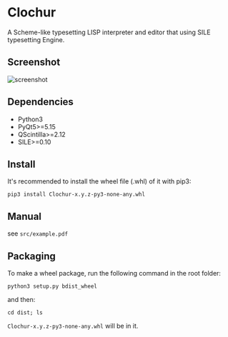 # Clochur
A Scheme-like typesetting LISP interpreter and editor that using SILE typesetting Engine.

## Screenshot
![screenshot](https://user-images.githubusercontent.com/184107/122680547-47c8e000-d222-11eb-8ac3-be02df28e4b0.png)



## Dependencies
* Python3
* PyQt5>=5.15
* QScintilla>=2.12
* SILE>=0.10

## Install
It's recommended to install the wheel file (.whl) of it with pip3:

  `pip3 install Clochur-x.y.z-py3-none-any.whl`

## Manual

see `src/example.pdf`

## Packaging

To make a wheel package, run the following command in the root folder:

  `python3 setup.py bdist_wheel`

and then:

  `cd dist; ls`

`Clochur-x.y.z-py3-none-any.whl` will be in it.

